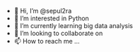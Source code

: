 - 👋 Hi, I’m @sepul2ra
- 👀 I’m interested in Python 
- 🌱 I’m currently learning big data analysis
- 💞️ I’m looking to collaborate on 
- 📫 How to reach me ...

<!---
sepul2ra/sepul2ra is a ✨ special ✨ repository because its `README.md` (this file) appears on your GitHub profile.
You can click the Preview link to take a look at your changes.
--->

